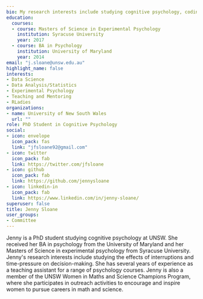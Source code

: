 ```yaml
---
bio: My research interests include studying cognitive psychology, coding experiments, analyzing data, and computational modeling
education:
  courses:
  - course: Masters of Science in Experimental Psychology
    institution: Syracuse University
    year: 2017
  - course: BA in Psychology
    institution: University of Maryland
    year: 2014
email: "j.sloane@unsw.edu.au"
highlight_name: false
interests:
- Data Science
- Data Analysis/Statistics
- Experimental Psychology
- Teaching and Mentoring 
- RLadies
organizations:
- name: University of New South Wales
  url: ""
role: PhD Student in Cognitive Psychology
social:
- icon: envelope
  icon_pack: fas
  link: "jfsloane92@gmail.com"
- icon: twitter
  icon_pack: fab
  link: https://twitter.com/jfsloane
- icon: github
  icon_pack: fab
  link: https://github.com/jennysloane  
- icon: linkedin-in
  icon_pack: fab
  link: https://www.linkedin.com/in/jenny-sloane/  
superuser: false
title: Jenny Sloane
user_groups:
- Committee
---
```


Jenny is a PhD student studying cognitive psychology at UNSW. She received her BA in psychology from the University of Maryland and her Masters of Science in experimental psychology from Syracuse University. Jenny's research interests include studying the effects of interruptions and time-pressure on decision-making. She has several years of experience as a teaching assistant for a range of psychology courses. Jenny is also a member of the UNSW Women in Maths and Science Champions Program, where she participates in outreach activities to encourage and inspire women to pursue careers in math and science.
